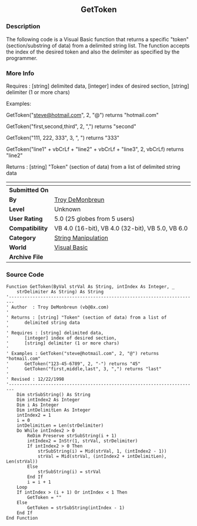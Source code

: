 ﻿<div align="center">

## GetToken


</div>

### Description

The following code is a Visual Basic function that returns a specific "token" (section/substring of data) from a delimited string list. The function accepts the index of the desired token and also the delimiter as specified by the programmer.
 
### More Info
 
Requires : [string] delimited data, [integer] index of desired section, [string] delimiter (1 or more chars)

Examples:

GetToken("steve@hotmail.com", 2, "@") returns "hotmail.com"

GetToken("first,second,third", 2, ",") returns "second"

GetToken("111, 222, 333", 3, ", ") returns "333"

GetToken("line1" + vbCrLf + "line2" + vbCrLf + "line3", 2, vbCrLf) returns "line2"

Returns : [string] "Token" (section of data) from a list of delimited string data


<span>             |<span>
---                |---
**Submitted On**   |
**By**             |[Troy DeMonbreun](https://github.com/Planet-Source-Code/PSCIndex/blob/master/ByAuthor/troy-demonbreun.md)
**Level**          |Unknown
**User Rating**    |5.0 (25 globes from 5 users)
**Compatibility**  |VB 4\.0 \(16\-bit\), VB 4\.0 \(32\-bit\), VB 5\.0, VB 6\.0
**Category**       |[String Manipulation](https://github.com/Planet-Source-Code/PSCIndex/blob/master/ByCategory/string-manipulation__1-5.md)
**World**          |[Visual Basic](https://github.com/Planet-Source-Code/PSCIndex/blob/master/ByWorld/visual-basic.md)
**Archive File**   |[](https://github.com/Planet-Source-Code/troy-demonbreun-gettoken__1-1280/archive/master.zip)





### Source Code

```
Function GetToken(ByVal strVal As String, intIndex As Integer, _
	strDelimiter As String) As String
'------------------------------------------------------------------------
' Author  : Troy DeMonbreun (vb@8x.com)
'
' Returns : [string] "Token" (section of data) from a list of
'      delimited string data
'
' Requires : [string] delimited data,
'      [integer] index of desired section,
'      [string] delimiter (1 or more chars)
'
' Examples : GetToken("steve@hotmail.com", 2, "@") returns "hotmail.com"
'      GetToken("123-45-6789", 2, "-") returns "45"
'      GetToken("first,middle,last", 3, ",") returns "last"
'
' Revised : 12/22/1998
'------------------------------------------------------------------------
	Dim strSubString() As String
	Dim intIndex2 As Integer
	Dim i As Integer
	Dim intDelimitLen As Integer
	intIndex2 = 1
	i = 0
	intDelimitLen = Len(strDelimiter)
	Do While intIndex2 > 0
		ReDim Preserve strSubString(i + 1)
		intIndex2 = InStr(1, strVal, strDelimiter)
		If intIndex2 > 0 Then
			strSubString(i) = Mid(strVal, 1, (intIndex2 - 1))
			strVal = Mid(strVal, (intIndex2 + intDelimitLen), Len(strVal))
		Else
			strSubString(i) = strVal
		End If
		i = i + 1
	Loop
	If intIndex > (i + 1) Or intIndex < 1 Then
		GetToken = ""
	Else
		GetToken = strSubString(intIndex - 1)
	End If
End Function
```

